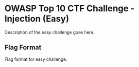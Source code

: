 # OWASP Top 10 CTF Challenge - Injection (Easy)
Description of the easy challenge goes here.

## Flag Format
Flag format for easy challenge.

